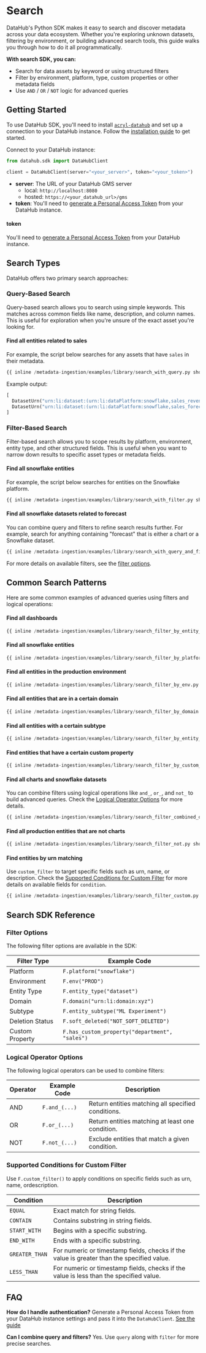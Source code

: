 # Search

DataHub's Python SDK makes it easy to search and discover metadata across your data ecosystem. Whether you're exploring unknown datasets, filtering by environment, or building advanced search tools, this guide walks you through how to do it all programmatically.

**With search SDK, you can:**

- Search for data assets by keyword or using structured filters
- Filter by environment, platform, type, custom properties or other metadata fields
- Use `AND` / `OR` / `NOT` logic for advanced queries

## Getting Started

To use DataHub SDK, you'll need to install [`acryl-datahub`](https://pypi.org/project/acryl-datahub/) and set up a connection to your DataHub instance. Follow the [installation guide](https://docs.datahub.com/docs/metadata-ingestion/cli-ingestion#installing-datahub-cli) to get started.

Connect to your DataHub instance:

```python
from datahub.sdk import DataHubClient

client = DataHubClient(server="<your_server>", token="<your_token>")
```

- **server**: The URL of your DataHub GMS server
  - local: `http://localhost:8080`
  - hosted: `https://<your_datahub_url>/gms`
- **token**: You'll need to [generate a Personal Access Token](https://docs.datahub.com/docs/authentication/personal-access-tokens) from your DataHub instance.

#### token
You'll need to [generate a Personal Access Token](https://docs.datahub.com/docs/authentication/personal-access-tokens) from your DataHub instance.

## Search Types

DataHub offers two primary search approaches:

### Query-Based Search

Query-based search allows you to search using simple keywords. This matches across common fields like name, description, and column names. This is useful for exploration when you're unsure of the exact asset you're looking for.

#### Find all entities related to sales

For example, the script below searches for any assets that have `sales` in their metadata.

```python
{{ inline /metadata-ingestion/examples/library/search_with_query.py show_path_as_comment }}
```

Example output:

```python
[
  DatasetUrn("urn:li:dataset:(urn:li:dataPlatform:snowflake,sales_revenue_2023,PROD)"),
  DatasetUrn("urn:li:dataset:(urn:li:dataPlatform:snowflake,sales_forecast,PROD)")
]
```

### Filter-Based Search

Filter-based search allows you to scope results by platform, environment, entity type, and other structured fields.
This is useful when you want to narrow down results to specific asset types or metadata fields.

#### Find all snowflake entities

For example, the script below searches for entities on the Snowflake platform.

```python
{{ inline /metadata-ingestion/examples/library/search_with_filter.py show_path_as_comment }}
```

#### Find all snowflake datasets related to forecast
You can combine query and filters to refine search results further.
For example, search for anything containing "forecast" that is either a chart or a Snowflake dataset.

```python
{{ inline /metadata-ingestion/examples/library/search_with_query_and_filter.py show_path_as_comment }}
```

For more details on available filters, see the [filter options](#filter-options).


## Common Search Patterns

Here are some common examples of advanced queries using filters and logical operations:

#### Find all dashboards

```python
{{ inline /metadata-ingestion/examples/library/search_filter_by_entity_type.py show_path_as_comment }}
```

#### Find all snowflake entities

```python
{{ inline /metadata-ingestion/examples/library/search_filter_by_platform.py show_path_as_comment }}
```

#### Find all entities in the production environment

```python
{{ inline /metadata-ingestion/examples/library/search_filter_by_env.py show_path_as_comment }}
```

#### Find all entities that are in a certain domain

```python
{{ inline /metadata-ingestion/examples/library/search_filter_by_domain.py show_path_as_comment }}
```

#### Find all entities with a certain subtype

```python
{{ inline /metadata-ingestion/examples/library/search_filter_by_entity_subtype.py show_path_as_comment }}
```

#### Find entities that have a certain custom property

```python
{{ inline /metadata-ingestion/examples/library/search_filter_by_custom_property.py show_path_as_comment }}
```

#### Find all charts and snowflake datasets

You can combine filters using logical operations like `and_`, `or_`, and `not_` to build advanced queries. Check the [Logical Operator Options](#logical-operator-options) for more details.

```python
{{ inline /metadata-ingestion/examples/library/search_filter_combined_operation.py show_path_as_comment }}
```

#### Find all production entities that are not charts

```python
{{ inline /metadata-ingestion/examples/library/search_filter_not.py show_path_as_comment }}
```

#### Find entities by urn matching 

Use `custom_filter` to target specific fields such as urn, name, or description. Check the [Supported Conditions for Custom Filter](#supported-conditions-for-custom-filter) for more details on available fields for `condition`.


```python
{{ inline /metadata-ingestion/examples/library/search_filter_custom.py show_path_as_comment }}
```

## Search SDK Reference

### Filter Options

The following filter options are available in the SDK:

| Filter Type     | Example Code                                   |
| --------------- | ---------------------------------------------- |
| Platform        | `F.platform("snowflake")`                      |
| Environment     | `F.env("PROD")`                                |
| Entity Type     | `F.entity_type("dataset")`                     |
| Domain          | `F.domain("urn:li:domain:xyz")`                |
| Subtype         | `F.entity_subtype("ML Experiment")`            |
| Deletion Status | `F.soft_deleted("NOT_SOFT_DELETED")`           |
| Custom Property | `F.has_custom_property("department", "sales")` |


### Logical Operator Options

The following logical operators can be used to combine filters:

| Operator | Example Code  | Description                                        |
| -------- | ------------- | -------------------------------------------------- |
| AND      | `F.and_(...)` | Return entities matching all specified conditions. |
| OR       | `F.or_(...)`  | Return entities matching at least one condition.   |
| NOT      | `F.not_(...)` | Exclude entities that match a given condition.     |

### Supported Conditions for Custom Filter

Use `F.custom_filter()` to apply conditions on specific fields such as urn, name, ordescription.

| Condition      | Description                                   |
|----------------| --------------------------------------------- |
| `EQUAL`        | Exact match for string fields.                |
| `CONTAIN`      | Contains substring in string fields.          |
| `START_WITH`   | Begins with a specific substring.             |
| `END_WITH`     | Ends with a specific substring.               |
| `GREATER_THAN` | For numeric or timestamp fields, checks if the value is greater than the specified value. |
| `LESS_THAN`    | For numeric or timestamp fields, checks if the value is less than the specified value. |


## FAQ

**How do I handle authentication?**
Generate a Personal Access Token from your DataHub instance settings and pass it into the `DataHubClient`.
[See the guide](https://docs.datahub.com/docs/authentication/personal-access-tokens)

**Can I combine query and filters?**
Yes. Use `query` along with `filter` for more precise searches.
